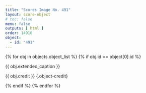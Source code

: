 ```yaml
---
title: "Scores Image No. 491"
layout: score-object
# toc: false
menu: false
outputs: [ html ]
order: 14910
object:
  - id: "491"
---
```


{% for obj in objects.object_list %}
{% if obj.id == object[0].id %}

{{ obj.extended_caption }}

{{ obj.credit }} {.object-credit}

{% endif %}
{% endfor %}

